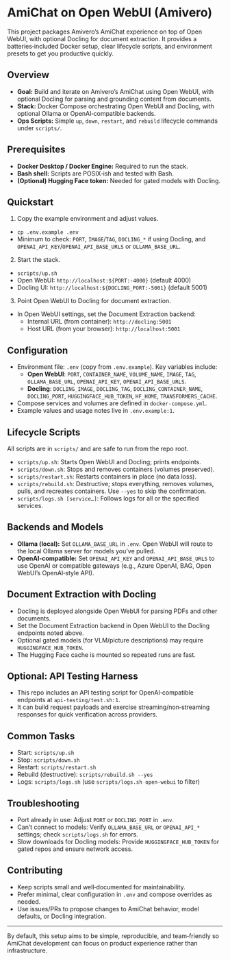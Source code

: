 # AmiChat on Open WebUI (Amivero)

This project packages Amivero’s AmiChat experience on top of Open WebUI, with optional Docling for document extraction. It provides a batteries‑included Docker setup, clear lifecycle scripts, and environment presets to get you productive quickly.

## Overview

- **Goal:** Build and iterate on Amivero’s AmiChat using Open WebUI, with optional Docling for parsing and grounding content from documents.
- **Stack:** Docker Compose orchestrating Open WebUI and Docling, with optional Ollama or OpenAI‑compatible backends.
- **Ops Scripts:** Simple `up`, `down`, `restart`, and `rebuild` lifecycle commands under `scripts/`.

## Prerequisites

- **Docker Desktop / Docker Engine:** Required to run the stack.
- **Bash shell:** Scripts are POSIX‑ish and tested with Bash.
- **(Optional) Hugging Face token:** Needed for gated models with Docling.

## Quickstart

1) Copy the example environment and adjust values.
- `cp .env.example .env`
- Minimum to check: `PORT`, `IMAGE`/`TAG`, `DOCLING_*` if using Docling, and `OPENAI_API_KEY`/`OPENAI_API_BASE_URLS` or `OLLAMA_BASE_URL`.

2) Start the stack.
- `scripts/up.sh`
- Open WebUI: `http://localhost:${PORT:-4000}` (default 4000)
- Docling UI: `http://localhost:${DOCLING_PORT:-5001}` (default 5001)

3) Point Open WebUI to Docling for document extraction.
- In Open WebUI settings, set the Document Extraction backend:
  - Internal URL (from container): `http://docling:5001`
  - Host URL (from your browser): `http://localhost:5001`

## Configuration

- Environment file: `.env` (copy from `.env.example`). Key variables include:
  - **Open WebUI**: `PORT`, `CONTAINER_NAME`, `VOLUME_NAME`, `IMAGE`, `TAG`, `OLLAMA_BASE_URL`, `OPENAI_API_KEY`, `OPENAI_API_BASE_URLS`.
  - **Docling**: `DOCLING_IMAGE`, `DOCLING_TAG`, `DOCLING_CONTAINER_NAME`, `DOCLING_PORT`, `HUGGINGFACE_HUB_TOKEN`, `HF_HOME`, `TRANSFORMERS_CACHE`.
- Compose services and volumes are defined in `docker-compose.yml`.
- Example values and usage notes live in `.env.example:1`.

## Lifecycle Scripts

All scripts are in `scripts/` and are safe to run from the repo root.

- `scripts/up.sh`: Starts Open WebUI and Docling; prints endpoints.
- `scripts/down.sh`: Stops and removes containers (volumes preserved).
- `scripts/restart.sh`: Restarts containers in place (no data loss).
- `scripts/rebuild.sh`: Destructive; stops everything, removes volumes, pulls, and recreates containers. Use `--yes` to skip the confirmation.
- `scripts/logs.sh [service…]`: Follows logs for all or the specified services.

## Backends and Models

- **Ollama (local):** Set `OLLAMA_BASE_URL` in `.env`. Open WebUI will route to the local Ollama server for models you’ve pulled.
- **OpenAI‑compatible:** Set `OPENAI_API_KEY` and `OPENAI_API_BASE_URLS` to use OpenAI or compatible gateways (e.g., Azure OpenAI, BAG, Open WebUI’s OpenAI‑style API).

## Document Extraction with Docling

- Docling is deployed alongside Open WebUI for parsing PDFs and other documents.
- Set the Document Extraction backend in Open WebUI to the Docling endpoints noted above.
- Optional gated models (for VLM/picture descriptions) may require `HUGGINGFACE_HUB_TOKEN`.
- The Hugging Face cache is mounted so repeated runs are fast.

## Optional: API Testing Harness

- This repo includes an API testing script for OpenAI‑compatible endpoints at `api-testing/test.sh:1`.
- It can build request payloads and exercise streaming/non‑streaming responses for quick verification across providers.

## Common Tasks

- Start: `scripts/up.sh`
- Stop: `scripts/down.sh`
- Restart: `scripts/restart.sh`
- Rebuild (destructive): `scripts/rebuild.sh --yes`
- Logs: `scripts/logs.sh` (use `scripts/logs.sh open-webui` to filter)

## Troubleshooting

- Port already in use: Adjust `PORT` or `DOCLING_PORT` in `.env`.
- Can’t connect to models: Verify `OLLAMA_BASE_URL` or `OPENAI_API_*` settings; check `scripts/logs.sh` for errors.
- Slow downloads for Docling models: Provide `HUGGINGFACE_HUB_TOKEN` for gated repos and ensure network access.

## Contributing

- Keep scripts small and well‑documented for maintainability.
- Prefer minimal, clear configuration in `.env` and compose overrides as needed.
- Use issues/PRs to propose changes to AmiChat behavior, model defaults, or Docling integration.

---

By default, this setup aims to be simple, reproducible, and team‑friendly so AmiChat development can focus on product experience rather than infrastructure.


